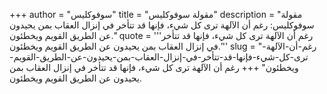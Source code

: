 +++
author = "سوفوكليس"
title = "مقولة سوفوكليس"
description = "مقولة سوفوكليس: رغم أن الآلهة ترى كل شيء، فإنها قد تتأخر في إنزال العقاب بمن يحيدون عن الطريق القويم ويخطئون."
quote = '''رغم أن الآلهة ترى كل شيء، فإنها قد تتأخر في إنزال العقاب بمن يحيدون عن الطريق القويم ويخطئون.'''
slug = "رغم-أن-الآلهة-ترى-كل-شيء-فإنها-قد-تتأخر-في-إنزال-العقاب-بمن-يحيدون-عن-الطريق-القويم-ويخطئون"
+++
رغم أن الآلهة ترى كل شيء، فإنها قد تتأخر في إنزال العقاب بمن يحيدون عن الطريق القويم ويخطئون.
